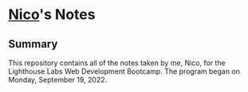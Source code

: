 # [Nico](https://github.com/nicohsfu)'s Notes

## Summary
This repository contains all of the notes taken by me, Nico, for the Lighthouse Labs Web Development Bootcamp. The program began on Monday, September 19, 2022.